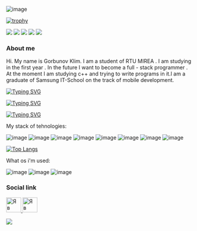 ![image](https://github.com/Luksorus/Luksorus/assets/82079561/6648728e-68c2-4449-bb51-30d0ffa5cb7b)



[![trophy](https://github-profile-trophy.vercel.app/?username=ryo-ma&theme=tokyonight)](https://github.com/ryo-ma/github-profile-trophy)



![](https://github-profile-summary-cards.vercel.app/api/cards/profile-details?username=Luksorus&theme=solarized_dark)
![](https://github-profile-summary-cards.vercel.app/api/cards/most-commit-language?username=Luksorus&theme=solarized_dark)
![](https://github-profile-summary-cards.vercel.app/api/cards/repos-per-language?username=Luksorus&theme=solarized_dark)
![](https://github-profile-summary-cards.vercel.app/api/cards/stats?username=Luksorus&theme=solarized_dark)
![](https://github-profile-summary-cards.vercel.app/api/cards/productive-time?username=Luksorus&theme=solarized_dark)



### About me
Hi. My name is Gorbunov Klim. I am a student of RTU MIREA . I am studying in the first year . In the future I want to become a full - stack programmer . At the moment I am studying c++ and trying to write programs in it.I am a graduate of Samsung IT-School on the track of mobile development.


[![Typing SVG](https://readme-typing-svg.herokuapp.com?color=%2336BCF7&lines=Full-stack+developer)](https://git.io/typing-svg)

[![Typing SVG](https://readme-typing-svg.herokuapp.com?color=%2336BCF7&lines=Mobile+developer)](https://git.io/typing-svg)

[![Typing SVG](https://readme-typing-svg.herokuapp.com?color=%2336BCF7&lines=Frontend+developer)](https://git.io/typing-svg)


My stack of tehnologies:

![image](https://github.com/Luksorus/profile/assets/82079561/4b31352a-ae3f-4a60-849f-9f3ff7a67ec3)
![image](https://github.com/Luksorus/profile/assets/82079561/5d66d9f4-7fe7-4c0d-a603-7873304f7edf)
![image](https://github.com/Luksorus/profile/assets/82079561/772c56c1-4f12-44e3-be8d-f8e17427bd54)
![image](https://github.com/Luksorus/profile/assets/82079561/e60cd25a-8c47-444c-9dfe-faae9bb2e9df)
![image](https://github.com/Luksorus/profile/assets/82079561/97779165-471a-4292-93c5-4e72e5648e8a)
![image](https://github.com/Luksorus/profile/assets/82079561/f0712898-35b2-4994-a205-1a21cd12b34d)
![image](https://github.com/Luksorus/profile/assets/82079561/de22e458-f484-4563-b1c9-0ff94c7f5bc4)
![image](https://github.com/Luksorus/profile/assets/82079561/833b44e6-d568-4e49-a73d-6274d6387c8c)

[![Top Langs](https://github-readme-stats.vercel.app/api/top-langs/?username=Luksors&layout=compact)](https://github.com/anuraghazra/github-readme-stats)


What os i'm used:

![image](https://github.com/Luksorus/profile/assets/82079561/335ca951-a13b-46f9-8ca8-3bbc7c1b8890)
![image](https://github.com/Luksorus/profile/assets/82079561/6c55e245-8d9f-4691-a81e-041a824dde02)
![image](https://github.com/Luksorus/profile/assets/82079561/8524a4ef-e8bd-4ff1-b246-38742de59242)









### Social link
<a href='https://vk.com/wais_soundprod' target='_blank'> <img alt="Я в ВКонтакте" src="https://upload.wikimedia.org/wikipedia/commons/thumb/2/21/VK.com-logo.svg/1024px-VK.com-logo.svg.png"  width="40" height="40"> </a>
<a href = 'https://instagram.com/waisqs' target = '_blank'> <img alt="Я в Instagram" src="https://upload.wikimedia.org/wikipedia/commons/thumb/a/a5/Instagram_icon.png/2048px-Instagram_icon.png" width="40" height="40"></a>


![](https://komarev.com/ghpvc/?username=Luksorus)

